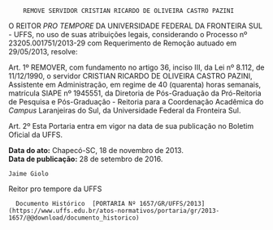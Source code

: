        REMOVE SERVIDOR CRISTIAN RICARDO DE OLIVEIRA CASTRO PAZINI  

O REITOR *PRO TEMPORE* DA UNIVERSIDADE FEDERAL DA FRONTEIRA SUL - UFFS, no uso de suas atribuições legais, considerando o Processo nº 23205.001751/2013-29 com Requerimento de Remoção autuado em 29/05/2013, resolve:

 Art. 1º REMOVER, com fundamento no artigo 36, inciso III, da Lei nº 8.112, de 11/12/1990, o servidor CRISTIAN RICARDO DE OLIVEIRA CASTRO PAZINI, Assistente em Administração, em regime de 40 (quarenta) horas semanais, matrícula SIAPE nº 1945551, da Diretoria de Pós-Graduação da Pró-Reitoria de Pesquisa e Pós-Graduação - Reitoria para a Coordenação Acadêmica do *Campus* Laranjeiras do Sul, da Universidade Federal da Fronteira Sul.

 Art. 2º Esta Portaria entra em vigor na data de sua publicação no Boletim Oficial da UFFS.

  

   **Data do ato:** Chapecó-SC, 18 de novembro de 2013.   
 **Data de publicação:**  28 de setembro de 2016. 

    Jaime Giolo    
 Reitor pro tempore da UFFS 

      Documento Histórico  [PORTARIA Nº 1657/GR/UFFS/2013](https://www.uffs.edu.br/atos-normativos/portaria/gr/2013-1657/@@download/documento_historico)     
      